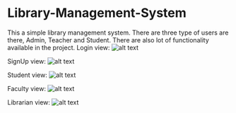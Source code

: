 # Library-Management-System
This a simple library management system. There are three type of users are there, Admin, Teacher and Student. There are also lot of functionality available in the project.
Login view:
![alt text](https://github.com/hhshanto/Rock-Paper-Scissor-Game/blob/master/img/login.png)

SignUp view:
![alt text](https://github.com/hhshanto/Rock-Paper-Scissor-Game/blob/master/img/Signup.png)

Student view:
![alt text](https://github.com/hhshanto/Rock-Paper-Scissor-Game/blob/master/img/Student.png)

Faculty view:
![alt text](https://github.com/hhshanto/Rock-Paper-Scissor-Game/blob/master/img/Faculty.png)

Librarian view:
![alt text](https://github.com/hhshanto/Rock-Paper-Scissor-Game/blob/master/img/Librarian.png)
